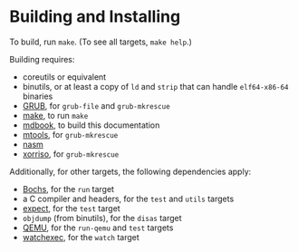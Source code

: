 Building and Installing
=======================

To build, run `make`. (To see all targets, `make help`.)

Building requires:

-	coreutils or equivalent
-	binutils, or at least a copy of `ld` and `strip` that can handle `elf64-x86-64` binaries
-	[GRUB](https://www.gnu.org/software/grub/), for `grub-file` and `grub-mkrescue`
-	[make](https://www.gnu.org/software/make/), to run `make`
-	[mdbook](https://github.com/rust-lang-nursery/mdBook), to build this documentation
-	[mtools](https://www.gnu.org/software/mtools/), for `grub-mkrescue`
-	[nasm](https://nasm.us/)
-	[xorriso](https://www.gnu.org/software/xorriso/), for `grub-mkrescue`

Additionally, for other targets, the following dependencies apply:

-	[Bochs](http://bochs.sourceforge.net/), for the `run` target
-	a C compiler and headers, for the `test` and `utils` targets
-	[expect](https://core.tcl-lang.org/expect/index), for the `test` target
-	`objdump` (from binutils), for the `disas` target
-	[QEMU](https://www.qemu.org/), for the `run-qemu` and `test` targets
-	[watchexec](https://github.com/watchexec/watchexec), for the `watch` target
